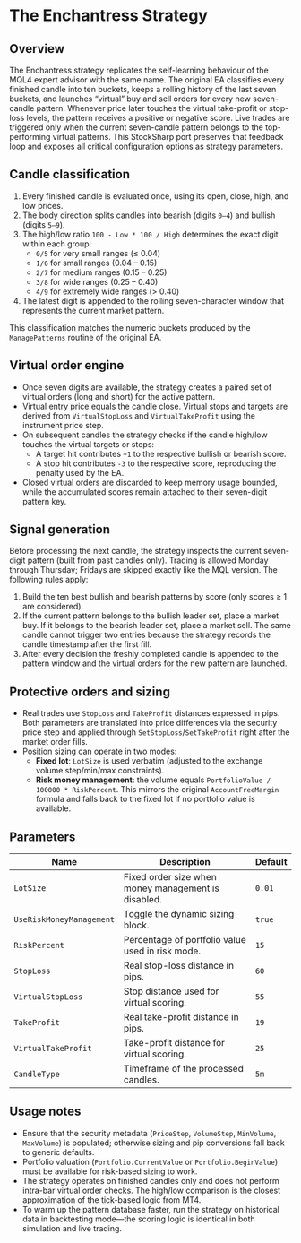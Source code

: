 # The Enchantress Strategy

## Overview

The Enchantress strategy replicates the self-learning behaviour of the MQL4 expert advisor with the same name. The original EA
classifies every finished candle into ten buckets, keeps a rolling history of the last seven buckets, and launches “virtual” buy
and sell orders for every new seven-candle pattern. Whenever price later touches the virtual take-profit or stop-loss levels, the
pattern receives a positive or negative score. Live trades are triggered only when the current seven-candle pattern belongs to the
top-performing virtual patterns. This StockSharp port preserves that feedback loop and exposes all critical configuration options
as strategy parameters.

## Candle classification

1. Every finished candle is evaluated once, using its open, close, high, and low prices.
2. The body direction splits candles into bearish (digits `0–4`) and bullish (digits `5–9`).
3. The high/low ratio `100 - Low * 100 / High` determines the exact digit within each group:
   - `0/5` for very small ranges (≤ 0.04)
   - `1/6` for small ranges (0.04 – 0.15)
   - `2/7` for medium ranges (0.15 – 0.25)
   - `3/8` for wide ranges (0.25 – 0.40)
   - `4/9` for extremely wide ranges (> 0.40)
4. The latest digit is appended to the rolling seven-character window that represents the current market pattern.

This classification matches the numeric buckets produced by the `ManagePatterns` routine of the original EA.

## Virtual order engine

- Once seven digits are available, the strategy creates a paired set of virtual orders (long and short) for the active pattern.
- Virtual entry price equals the candle close. Virtual stops and targets are derived from `VirtualStopLoss` and
  `VirtualTakeProfit` using the instrument price step.
- On subsequent candles the strategy checks if the candle high/low touches the virtual targets or stops:
  - A target hit contributes `+1` to the respective bullish or bearish score.
  - A stop hit contributes `-3` to the respective score, reproducing the penalty used by the EA.
- Closed virtual orders are discarded to keep memory usage bounded, while the accumulated scores remain attached to their
  seven-digit pattern key.

## Signal generation

Before processing the next candle, the strategy inspects the current seven-digit pattern (built from past candles only). Trading is
allowed Monday through Thursday; Fridays are skipped exactly like the MQL version. The following rules apply:

1. Build the ten best bullish and bearish patterns by score (only scores ≥ 1 are considered).
2. If the current pattern belongs to the bullish leader set, place a market buy. If it belongs to the bearish leader set, place a
   market sell. The same candle cannot trigger two entries because the strategy records the candle timestamp after the first fill.
3. After every decision the freshly completed candle is appended to the pattern window and the virtual orders for the new pattern
   are launched.

## Protective orders and sizing

- Real trades use `StopLoss` and `TakeProfit` distances expressed in pips. Both parameters are translated into price differences via
  the security price step and applied through `SetStopLoss`/`SetTakeProfit` right after the market order fills.
- Position sizing can operate in two modes:
  - **Fixed lot**: `LotSize` is used verbatim (adjusted to the exchange volume step/min/max constraints).
  - **Risk money management**: the volume equals `PortfolioValue / 100000 * RiskPercent`. This mirrors the original `AccountFreeMargin`
    formula and falls back to the fixed lot if no portfolio value is available.

## Parameters

| Name | Description | Default |
|------|-------------|---------|
| `LotSize` | Fixed order size when money management is disabled. | `0.01` |
| `UseRiskMoneyManagement` | Toggle the dynamic sizing block. | `true` |
| `RiskPercent` | Percentage of portfolio value used in risk mode. | `15` |
| `StopLoss` | Real stop-loss distance in pips. | `60` |
| `VirtualStopLoss` | Stop distance used for virtual scoring. | `55` |
| `TakeProfit` | Real take-profit distance in pips. | `19` |
| `VirtualTakeProfit` | Take-profit distance for virtual scoring. | `25` |
| `CandleType` | Timeframe of the processed candles. | `5m` |

## Usage notes

- Ensure that the security metadata (`PriceStep`, `VolumeStep`, `MinVolume`, `MaxVolume`) is populated; otherwise sizing and pip
  conversions fall back to generic defaults.
- Portfolio valuation (`Portfolio.CurrentValue` or `Portfolio.BeginValue`) must be available for risk-based sizing to work.
- The strategy operates on finished candles only and does not perform intra-bar virtual order checks. The high/low comparison is the
  closest approximation of the tick-based logic from MT4.
- To warm up the pattern database faster, run the strategy on historical data in backtesting mode—the scoring logic is identical in
  both simulation and live trading.
